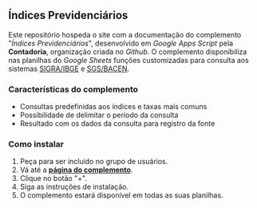 ## Índices Previdenciários

Este repositório hospeda o site com a documentação do complemento "*Índices Previdenciários*", desenvolvido em *Google Apps Script* pela **Contadoria**, organização criada no *Github*. O complemento disponibiliza nas planilhas do *Google Sheets* funções customizadas para consulta aos sistemas [SIGRA/IBGE](https://sidra.ibge.gov.br/home/abate/brasil) e [SGS/BACEN](https://www3.bcb.gov.br/sgspub/localizarseries/localizarSeries.do?method=prepararTelaLocalizarSeries).

### Características do complemento

* Consultas predefinidas aos índices e taxas mais comuns
* Possibilidade de delimitar o período da consulta
* Resultado com os dados da consulta para registro da fonte

### Como instalar

1. Peça para ser incluído no grupo de usuários.
2. Vá até a **[página do complemento](https://chrome.google.com/webstore/detail/%C3%ADndices-previdenci%C3%A1rios/gjllgdjhcjmkpkpihigkighfegolinek?hl=pt-BR)**.
3. Clique no botão "+".
4. Siga as instruções de instalação.
5. O complemento estará disponível em todas as suas planilhas.
